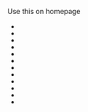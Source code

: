 Use this on homepage


<ul class="c654b4 e4639f ac3c43 f8a0a9 cbb42d f30e79 c02801"><li><a href="/en_in/productpage.1283136001.html" data-testid="new-in-product" aria-label="Printed linen-blend shirt" class="a3a9d1"><div class="daf9dd fa94ab" data-testid="next-image"><span style="box-sizing: border-box; display: block; overflow: hidden; width: initial; height: initial; background: none; opacity: 1; border: 0px; margin: 0px; padding: 0px; position: absolute; inset: 0px;"><img alt="Printed linen-blend shirt" src="https://image.hm.com/assets/hm/ce/72/ce722545587b01c07aa14ebf1af57c93776372a8.jpg?imwidth=1536" decoding="async" data-nimg="fill" style="position: absolute; inset: 0px; box-sizing: border-box; padding: 0px; border: none; margin: auto; display: block; width: 0px; height: 0px; min-width: 100%; max-width: 100%; min-height: 100%; max-height: 100%; object-fit: fill; object-position: 50% 50%;" sizes="100vw" srcset="https://image.hm.com/assets/hm/ce/72/ce722545587b01c07aa14ebf1af57c93776372a8.jpg?imwidth=264 264w, https://image.hm.com/assets/hm/ce/72/ce722545587b01c07aa14ebf1af57c93776372a8.jpg?imwidth=396 396w, https://image.hm.com/assets/hm/ce/72/ce722545587b01c07aa14ebf1af57c93776372a8.jpg?imwidth=564 564w, https://image.hm.com/assets/hm/ce/72/ce722545587b01c07aa14ebf1af57c93776372a8.jpg?imwidth=657 657w, https://image.hm.com/assets/hm/ce/72/ce722545587b01c07aa14ebf1af57c93776372a8.jpg?imwidth=768 768w, https://image.hm.com/assets/hm/ce/72/ce722545587b01c07aa14ebf1af57c93776372a8.jpg?imwidth=820 820w, https://image.hm.com/assets/hm/ce/72/ce722545587b01c07aa14ebf1af57c93776372a8.jpg?imwidth=1260 1260w, https://image.hm.com/assets/hm/ce/72/ce722545587b01c07aa14ebf1af57c93776372a8.jpg?imwidth=1536 1536w"></span></div></a></li><li><a href="/en_in/productpage.1288650001.html" data-testid="new-in-product" aria-label="Printed mini skirt" class="a3a9d1"><div class="daf9dd fa94ab" data-testid="next-image"><span style="box-sizing: border-box; display: block; overflow: hidden; width: initial; height: initial; background: none; opacity: 1; border: 0px; margin: 0px; padding: 0px; position: absolute; inset: 0px;"><img alt="Printed mini skirt" src="https://image.hm.com/assets/hm/9d/f3/9df3167cc6bb821fe236013766adf842b049d142.jpg?imwidth=1536" decoding="async" data-nimg="fill" style="position: absolute; inset: 0px; box-sizing: border-box; padding: 0px; border: none; margin: auto; display: block; width: 0px; height: 0px; min-width: 100%; max-width: 100%; min-height: 100%; max-height: 100%; object-fit: fill; object-position: 50% 50%;" sizes="100vw" srcset="https://image.hm.com/assets/hm/9d/f3/9df3167cc6bb821fe236013766adf842b049d142.jpg?imwidth=264 264w, https://image.hm.com/assets/hm/9d/f3/9df3167cc6bb821fe236013766adf842b049d142.jpg?imwidth=396 396w, https://image.hm.com/assets/hm/9d/f3/9df3167cc6bb821fe236013766adf842b049d142.jpg?imwidth=564 564w, https://image.hm.com/assets/hm/9d/f3/9df3167cc6bb821fe236013766adf842b049d142.jpg?imwidth=657 657w, https://image.hm.com/assets/hm/9d/f3/9df3167cc6bb821fe236013766adf842b049d142.jpg?imwidth=768 768w, https://image.hm.com/assets/hm/9d/f3/9df3167cc6bb821fe236013766adf842b049d142.jpg?imwidth=820 820w, https://image.hm.com/assets/hm/9d/f3/9df3167cc6bb821fe236013766adf842b049d142.jpg?imwidth=1260 1260w, https://image.hm.com/assets/hm/9d/f3/9df3167cc6bb821fe236013766adf842b049d142.jpg?imwidth=1536 1536w"></span></div></a></li><li><a href="/en_in/productpage.1282383003.html" data-testid="new-in-product" aria-label="Scalloped mini dress" class="a3a9d1"><div class="daf9dd fa94ab" data-testid="next-image"><span style="box-sizing: border-box; display: block; overflow: hidden; width: initial; height: initial; background: none; opacity: 1; border: 0px; margin: 0px; padding: 0px; position: absolute; inset: 0px;"><img alt="Scalloped mini dress" src="https://image.hm.com/assets/hm/d1/fa/d1faeb012a403ccc01d6be4305d909bdb33a47f8.jpg?imwidth=1536" decoding="async" data-nimg="fill" style="position: absolute; inset: 0px; box-sizing: border-box; padding: 0px; border: none; margin: auto; display: block; width: 0px; height: 0px; min-width: 100%; max-width: 100%; min-height: 100%; max-height: 100%; object-fit: fill; object-position: 50% 50%;" sizes="100vw" srcset="https://image.hm.com/assets/hm/d1/fa/d1faeb012a403ccc01d6be4305d909bdb33a47f8.jpg?imwidth=264 264w, https://image.hm.com/assets/hm/d1/fa/d1faeb012a403ccc01d6be4305d909bdb33a47f8.jpg?imwidth=396 396w, https://image.hm.com/assets/hm/d1/fa/d1faeb012a403ccc01d6be4305d909bdb33a47f8.jpg?imwidth=564 564w, https://image.hm.com/assets/hm/d1/fa/d1faeb012a403ccc01d6be4305d909bdb33a47f8.jpg?imwidth=657 657w, https://image.hm.com/assets/hm/d1/fa/d1faeb012a403ccc01d6be4305d909bdb33a47f8.jpg?imwidth=768 768w, https://image.hm.com/assets/hm/d1/fa/d1faeb012a403ccc01d6be4305d909bdb33a47f8.jpg?imwidth=820 820w, https://image.hm.com/assets/hm/d1/fa/d1faeb012a403ccc01d6be4305d909bdb33a47f8.jpg?imwidth=1260 1260w, https://image.hm.com/assets/hm/d1/fa/d1faeb012a403ccc01d6be4305d909bdb33a47f8.jpg?imwidth=1536 1536w"></span></div></a></li><li><a href="/en_in/productpage.1282352005.html" data-testid="new-in-product" aria-label="Broderie anglaise dress" class="a3a9d1"><div class="daf9dd fa94ab" data-testid="next-image"><span style="box-sizing: border-box; display: block; overflow: hidden; width: initial; height: initial; background: none; opacity: 1; border: 0px; margin: 0px; padding: 0px; position: absolute; inset: 0px;"><img alt="Broderie anglaise dress" src="https://image.hm.com/assets/hm/7a/d5/7ad5c9917ae0114b6dcfcba93df4a9e1182ff0dd.jpg?imwidth=1536" decoding="async" data-nimg="fill" style="position: absolute; inset: 0px; box-sizing: border-box; padding: 0px; border: none; margin: auto; display: block; width: 0px; height: 0px; min-width: 100%; max-width: 100%; min-height: 100%; max-height: 100%; object-fit: fill; object-position: 50% 50%;" sizes="100vw" srcset="https://image.hm.com/assets/hm/7a/d5/7ad5c9917ae0114b6dcfcba93df4a9e1182ff0dd.jpg?imwidth=264 264w, https://image.hm.com/assets/hm/7a/d5/7ad5c9917ae0114b6dcfcba93df4a9e1182ff0dd.jpg?imwidth=396 396w, https://image.hm.com/assets/hm/7a/d5/7ad5c9917ae0114b6dcfcba93df4a9e1182ff0dd.jpg?imwidth=564 564w, https://image.hm.com/assets/hm/7a/d5/7ad5c9917ae0114b6dcfcba93df4a9e1182ff0dd.jpg?imwidth=657 657w, https://image.hm.com/assets/hm/7a/d5/7ad5c9917ae0114b6dcfcba93df4a9e1182ff0dd.jpg?imwidth=768 768w, https://image.hm.com/assets/hm/7a/d5/7ad5c9917ae0114b6dcfcba93df4a9e1182ff0dd.jpg?imwidth=820 820w, https://image.hm.com/assets/hm/7a/d5/7ad5c9917ae0114b6dcfcba93df4a9e1182ff0dd.jpg?imwidth=1260 1260w, https://image.hm.com/assets/hm/7a/d5/7ad5c9917ae0114b6dcfcba93df4a9e1182ff0dd.jpg?imwidth=1536 1536w"><noscript></noscript></span></div></a></li><li><a href="/en_in/productpage.1274174016.html" data-testid="new-in-product" aria-label="Oversized T-shirt" class="a3a9d1"><div class="daf9dd fa94ab" data-testid="next-image"><span style="box-sizing: border-box; display: block; overflow: hidden; width: initial; height: initial; background: none; opacity: 1; border: 0px; margin: 0px; padding: 0px; position: absolute; inset: 0px;"><img alt="Oversized T-shirt" src="https://image.hm.com/assets/hm/98/1a/981aa526a27f2ea98ad60a547805217bafe24b89.jpg?imwidth=1536" decoding="async" data-nimg="fill" style="position: absolute; inset: 0px; box-sizing: border-box; padding: 0px; border: none; margin: auto; display: block; width: 0px; height: 0px; min-width: 100%; max-width: 100%; min-height: 100%; max-height: 100%; object-fit: fill; object-position: 50% 50%;" sizes="100vw" srcset="https://image.hm.com/assets/hm/98/1a/981aa526a27f2ea98ad60a547805217bafe24b89.jpg?imwidth=264 264w, https://image.hm.com/assets/hm/98/1a/981aa526a27f2ea98ad60a547805217bafe24b89.jpg?imwidth=396 396w, https://image.hm.com/assets/hm/98/1a/981aa526a27f2ea98ad60a547805217bafe24b89.jpg?imwidth=564 564w, https://image.hm.com/assets/hm/98/1a/981aa526a27f2ea98ad60a547805217bafe24b89.jpg?imwidth=657 657w, https://image.hm.com/assets/hm/98/1a/981aa526a27f2ea98ad60a547805217bafe24b89.jpg?imwidth=768 768w, https://image.hm.com/assets/hm/98/1a/981aa526a27f2ea98ad60a547805217bafe24b89.jpg?imwidth=820 820w, https://image.hm.com/assets/hm/98/1a/981aa526a27f2ea98ad60a547805217bafe24b89.jpg?imwidth=1260 1260w, https://image.hm.com/assets/hm/98/1a/981aa526a27f2ea98ad60a547805217bafe24b89.jpg?imwidth=1536 1536w"></span></div></a></li><li><a href="/en_in/productpage.1288904001.html" data-testid="new-in-product" aria-label="Poplin maxi skirt" class="a3a9d1"><div class="daf9dd fa94ab" data-testid="next-image"><span style="box-sizing: border-box; display: block; overflow: hidden; width: initial; height: initial; background: none; opacity: 1; border: 0px; margin: 0px; padding: 0px; position: absolute; inset: 0px;"><img alt="Poplin maxi skirt" src="https://image.hm.com/assets/hm/5a/9e/5a9ecd40f003bf10e1656cd1264f1308085aff54.jpg?imwidth=1536" decoding="async" data-nimg="fill" style="position: absolute; inset: 0px; box-sizing: border-box; padding: 0px; border: none; margin: auto; display: block; width: 0px; height: 0px; min-width: 100%; max-width: 100%; min-height: 100%; max-height: 100%; object-fit: fill; object-position: 50% 50%;" sizes="100vw" srcset="https://image.hm.com/assets/hm/5a/9e/5a9ecd40f003bf10e1656cd1264f1308085aff54.jpg?imwidth=264 264w, https://image.hm.com/assets/hm/5a/9e/5a9ecd40f003bf10e1656cd1264f1308085aff54.jpg?imwidth=396 396w, https://image.hm.com/assets/hm/5a/9e/5a9ecd40f003bf10e1656cd1264f1308085aff54.jpg?imwidth=564 564w, https://image.hm.com/assets/hm/5a/9e/5a9ecd40f003bf10e1656cd1264f1308085aff54.jpg?imwidth=657 657w, https://image.hm.com/assets/hm/5a/9e/5a9ecd40f003bf10e1656cd1264f1308085aff54.jpg?imwidth=768 768w, https://image.hm.com/assets/hm/5a/9e/5a9ecd40f003bf10e1656cd1264f1308085aff54.jpg?imwidth=820 820w, https://image.hm.com/assets/hm/5a/9e/5a9ecd40f003bf10e1656cd1264f1308085aff54.jpg?imwidth=1260 1260w, https://image.hm.com/assets/hm/5a/9e/5a9ecd40f003bf10e1656cd1264f1308085aff54.jpg?imwidth=1536 1536w"></span></div></a></li><li><a href="/en_in/productpage.1288905001.html" data-testid="new-in-product" aria-label="Cropped poplin top" class="a3a9d1"><div class="daf9dd fa94ab" data-testid="next-image"><span style="box-sizing: border-box; display: block; overflow: hidden; width: initial; height: initial; background: none; opacity: 1; border: 0px; margin: 0px; padding: 0px; position: absolute; inset: 0px;"><img alt="Cropped poplin top" src="https://image.hm.com/assets/hm/b9/54/b954598aa2c2324c33ed29672ad367573e9f7046.jpg?imwidth=1536" decoding="async" data-nimg="fill" style="position: absolute; inset: 0px; box-sizing: border-box; padding: 0px; border: none; margin: auto; display: block; width: 0px; height: 0px; min-width: 100%; max-width: 100%; min-height: 100%; max-height: 100%; object-fit: fill; object-position: 50% 50%;" sizes="100vw" srcset="https://image.hm.com/assets/hm/b9/54/b954598aa2c2324c33ed29672ad367573e9f7046.jpg?imwidth=264 264w, https://image.hm.com/assets/hm/b9/54/b954598aa2c2324c33ed29672ad367573e9f7046.jpg?imwidth=396 396w, https://image.hm.com/assets/hm/b9/54/b954598aa2c2324c33ed29672ad367573e9f7046.jpg?imwidth=564 564w, https://image.hm.com/assets/hm/b9/54/b954598aa2c2324c33ed29672ad367573e9f7046.jpg?imwidth=657 657w, https://image.hm.com/assets/hm/b9/54/b954598aa2c2324c33ed29672ad367573e9f7046.jpg?imwidth=768 768w, https://image.hm.com/assets/hm/b9/54/b954598aa2c2324c33ed29672ad367573e9f7046.jpg?imwidth=820 820w, https://image.hm.com/assets/hm/b9/54/b954598aa2c2324c33ed29672ad367573e9f7046.jpg?imwidth=1260 1260w, https://image.hm.com/assets/hm/b9/54/b954598aa2c2324c33ed29672ad367573e9f7046.jpg?imwidth=1536 1536w"></span></div></a></li><li><a href="/en_in/productpage.1293563001.html" data-testid="new-in-product" aria-label="Printed satin scarf" class="a3a9d1"><div class="daf9dd fa94ab" data-testid="next-image"><span style="box-sizing: border-box; display: block; overflow: hidden; width: initial; height: initial; background: none; opacity: 1; border: 0px; margin: 0px; padding: 0px; position: absolute; inset: 0px;"><img alt="Printed satin scarf" src="https://image.hm.com/assets/hm/f3/8a/f38ad697361b02e423993c883db347f2b757b98a.jpg?imwidth=1536" decoding="async" data-nimg="fill" style="position: absolute; inset: 0px; box-sizing: border-box; padding: 0px; border: none; margin: auto; display: block; width: 0px; height: 0px; min-width: 100%; max-width: 100%; min-height: 100%; max-height: 100%; object-fit: fill; object-position: 50% 50%;" sizes="100vw" srcset="https://image.hm.com/assets/hm/f3/8a/f38ad697361b02e423993c883db347f2b757b98a.jpg?imwidth=264 264w, https://image.hm.com/assets/hm/f3/8a/f38ad697361b02e423993c883db347f2b757b98a.jpg?imwidth=396 396w, https://image.hm.com/assets/hm/f3/8a/f38ad697361b02e423993c883db347f2b757b98a.jpg?imwidth=564 564w, https://image.hm.com/assets/hm/f3/8a/f38ad697361b02e423993c883db347f2b757b98a.jpg?imwidth=657 657w, https://image.hm.com/assets/hm/f3/8a/f38ad697361b02e423993c883db347f2b757b98a.jpg?imwidth=768 768w, https://image.hm.com/assets/hm/f3/8a/f38ad697361b02e423993c883db347f2b757b98a.jpg?imwidth=820 820w, https://image.hm.com/assets/hm/f3/8a/f38ad697361b02e423993c883db347f2b757b98a.jpg?imwidth=1260 1260w, https://image.hm.com/assets/hm/f3/8a/f38ad697361b02e423993c883db347f2b757b98a.jpg?imwidth=1536 1536w"><noscript></noscript></span></div></a></li><li><a href="/en_in/productpage.1282070004.html" data-testid="new-in-product" aria-label="Bow-back dress" class="a3a9d1"><div class="daf9dd fa94ab" data-testid="next-image"><span style="box-sizing: border-box; display: block; overflow: hidden; width: initial; height: initial; background: none; opacity: 1; border: 0px; margin: 0px; padding: 0px; position: absolute; inset: 0px;"><img alt="Bow-back dress" src="https://image.hm.com/assets/hm/08/d0/08d034e94db78663ffc9ca9d1ab138f787bf83dc.jpg?imwidth=1536" decoding="async" data-nimg="fill" style="position: absolute; inset: 0px; box-sizing: border-box; padding: 0px; border: none; margin: auto; display: block; width: 0px; height: 0px; min-width: 100%; max-width: 100%; min-height: 100%; max-height: 100%; object-fit: fill; object-position: 50% 50%;" sizes="100vw" srcset="https://image.hm.com/assets/hm/08/d0/08d034e94db78663ffc9ca9d1ab138f787bf83dc.jpg?imwidth=264 264w, https://image.hm.com/assets/hm/08/d0/08d034e94db78663ffc9ca9d1ab138f787bf83dc.jpg?imwidth=396 396w, https://image.hm.com/assets/hm/08/d0/08d034e94db78663ffc9ca9d1ab138f787bf83dc.jpg?imwidth=564 564w, https://image.hm.com/assets/hm/08/d0/08d034e94db78663ffc9ca9d1ab138f787bf83dc.jpg?imwidth=657 657w, https://image.hm.com/assets/hm/08/d0/08d034e94db78663ffc9ca9d1ab138f787bf83dc.jpg?imwidth=768 768w, https://image.hm.com/assets/hm/08/d0/08d034e94db78663ffc9ca9d1ab138f787bf83dc.jpg?imwidth=820 820w, https://image.hm.com/assets/hm/08/d0/08d034e94db78663ffc9ca9d1ab138f787bf83dc.jpg?imwidth=1260 1260w, https://image.hm.com/assets/hm/08/d0/08d034e94db78663ffc9ca9d1ab138f787bf83dc.jpg?imwidth=1536 1536w"><noscript></noscript></span></div></a></li><li><a href="/en_in/productpage.1282313001.html" data-testid="new-in-product" aria-label="Broderie anglaise-detail dress" class="a3a9d1"><div class="daf9dd fa94ab" data-testid="next-image"><span style="box-sizing: border-box; display: block; overflow: hidden; width: initial; height: initial; background: none; opacity: 1; border: 0px; margin: 0px; padding: 0px; position: absolute; inset: 0px;"><img alt="Broderie anglaise-detail dress" src="https://image.hm.com/assets/hm/f3/17/f3176f33f09c1dccfbf05126d665cc185575d386.jpg?imwidth=1536" decoding="async" data-nimg="fill" style="position: absolute; inset: 0px; box-sizing: border-box; padding: 0px; border: none; margin: auto; display: block; width: 0px; height: 0px; min-width: 100%; max-width: 100%; min-height: 100%; max-height: 100%; object-fit: fill; object-position: 50% 50%;" sizes="100vw" srcset="https://image.hm.com/assets/hm/f3/17/f3176f33f09c1dccfbf05126d665cc185575d386.jpg?imwidth=264 264w, https://image.hm.com/assets/hm/f3/17/f3176f33f09c1dccfbf05126d665cc185575d386.jpg?imwidth=396 396w, https://image.hm.com/assets/hm/f3/17/f3176f33f09c1dccfbf05126d665cc185575d386.jpg?imwidth=564 564w, https://image.hm.com/assets/hm/f3/17/f3176f33f09c1dccfbf05126d665cc185575d386.jpg?imwidth=657 657w, https://image.hm.com/assets/hm/f3/17/f3176f33f09c1dccfbf05126d665cc185575d386.jpg?imwidth=768 768w, https://image.hm.com/assets/hm/f3/17/f3176f33f09c1dccfbf05126d665cc185575d386.jpg?imwidth=820 820w, https://image.hm.com/assets/hm/f3/17/f3176f33f09c1dccfbf05126d665cc185575d386.jpg?imwidth=1260 1260w, https://image.hm.com/assets/hm/f3/17/f3176f33f09c1dccfbf05126d665cc185575d386.jpg?imwidth=1536 1536w"></span></div></a></li><li><a href="/en_in/productpage.1275625006.html" data-testid="new-in-product" aria-label="Broderie anglaise-sleeved dress" class="a3a9d1"><div class="daf9dd fa94ab" data-testid="next-image"><span style="box-sizing: border-box; display: block; overflow: hidden; width: initial; height: initial; background: none; opacity: 1; border: 0px; margin: 0px; padding: 0px; position: absolute; inset: 0px;"><img alt="Broderie anglaise-sleeved dress" src="https://image.hm.com/assets/hm/13/5f/135f111c73b65873cc5272bfaa99ab572e768070.jpg?imwidth=1536" decoding="async" data-nimg="fill" style="position: absolute; inset: 0px; box-sizing: border-box; padding: 0px; border: none; margin: auto; display: block; width: 0px; height: 0px; min-width: 100%; max-width: 100%; min-height: 100%; max-height: 100%; object-fit: fill; object-position: 50% 50%;" sizes="100vw" srcset="https://image.hm.com/assets/hm/13/5f/135f111c73b65873cc5272bfaa99ab572e768070.jpg?imwidth=264 264w, https://image.hm.com/assets/hm/13/5f/135f111c73b65873cc5272bfaa99ab572e768070.jpg?imwidth=396 396w, https://image.hm.com/assets/hm/13/5f/135f111c73b65873cc5272bfaa99ab572e768070.jpg?imwidth=564 564w, https://image.hm.com/assets/hm/13/5f/135f111c73b65873cc5272bfaa99ab572e768070.jpg?imwidth=657 657w, https://image.hm.com/assets/hm/13/5f/135f111c73b65873cc5272bfaa99ab572e768070.jpg?imwidth=768 768w, https://image.hm.com/assets/hm/13/5f/135f111c73b65873cc5272bfaa99ab572e768070.jpg?imwidth=820 820w, https://image.hm.com/assets/hm/13/5f/135f111c73b65873cc5272bfaa99ab572e768070.jpg?imwidth=1260 1260w, https://image.hm.com/assets/hm/13/5f/135f111c73b65873cc5272bfaa99ab572e768070.jpg?imwidth=1536 1536w"></span></div></a></li><li><a href="/en_in/productpage.1292312001.html" data-testid="new-in-product" aria-label="Linen-blend trousers" class="a3a9d1"><div class="daf9dd fa94ab" data-testid="next-image"><span style="box-sizing: border-box; display: block; overflow: hidden; width: initial; height: initial; background: none; opacity: 1; border: 0px; margin: 0px; padding: 0px; position: absolute; inset: 0px;"><img alt="Linen-blend trousers" src="https://image.hm.com/assets/hm/bf/54/bf54e0a9ba3e30ffebbf2cd28bd336ef7e8083ea.jpg?imwidth=1536" decoding="async" data-nimg="fill" style="position: absolute; inset: 0px; box-sizing: border-box; padding: 0px; border: none; margin: auto; display: block; width: 0px; height: 0px; min-width: 100%; max-width: 100%; min-height: 100%; max-height: 100%; object-fit: fill; object-position: 50% 50%;" sizes="100vw" srcset="https://image.hm.com/assets/hm/bf/54/bf54e0a9ba3e30ffebbf2cd28bd336ef7e8083ea.jpg?imwidth=264 264w, https://image.hm.com/assets/hm/bf/54/bf54e0a9ba3e30ffebbf2cd28bd336ef7e8083ea.jpg?imwidth=396 396w, https://image.hm.com/assets/hm/bf/54/bf54e0a9ba3e30ffebbf2cd28bd336ef7e8083ea.jpg?imwidth=564 564w, https://image.hm.com/assets/hm/bf/54/bf54e0a9ba3e30ffebbf2cd28bd336ef7e8083ea.jpg?imwidth=657 657w, https://image.hm.com/assets/hm/bf/54/bf54e0a9ba3e30ffebbf2cd28bd336ef7e8083ea.jpg?imwidth=768 768w, https://image.hm.com/assets/hm/bf/54/bf54e0a9ba3e30ffebbf2cd28bd336ef7e8083ea.jpg?imwidth=820 820w, https://image.hm.com/assets/hm/bf/54/bf54e0a9ba3e30ffebbf2cd28bd336ef7e8083ea.jpg?imwidth=1260 1260w, https://image.hm.com/assets/hm/bf/54/bf54e0a9ba3e30ffebbf2cd28bd336ef7e8083ea.jpg?imwidth=1536 1536w"></span></div></a></li></ul>



